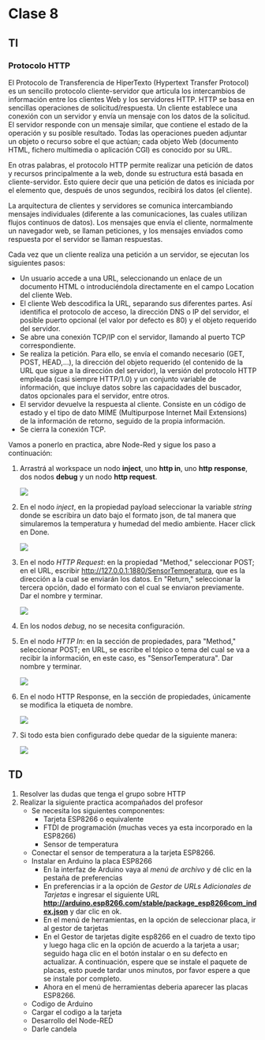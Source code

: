 # Clase 8
## TI

### Protocolo HTTP 
El Protocolo de Transferencia de HiperTexto (Hypertext Transfer Protocol) es un sencillo protocolo cliente-servidor que articula los intercambios de información entre los clientes Web y los servidores HTTP. HTTP se basa en sencillas operaciones de solicitud/respuesta. Un cliente establece una conexión con un servidor y envía un mensaje con los datos de la solicitud. El servidor responde con un mensaje similar, que contiene el estado de la operación y su posible resultado. Todas las operaciones pueden adjuntar un objeto o recurso sobre el que actúan; cada objeto Web (documento HTML, fichero multimedia o aplicación CGI) es conocido por su URL.

En otras palabras, el protocolo HTTP permite realizar una petición de datos y recursos principalmente a la web, donde su estructura está basada en cliente-servidor. Esto quiere decir que una petición de datos es iniciada por el elemento que, después de unos segundos, recibirá los datos (el cliente).

La arquitectura de clientes y servidores se comunica intercambiando mensajes individuales (diferente a las comunicaciones, las cuales utilizan flujos continuos de datos). Los mensajes que envía el cliente, normalmente un navegador web, se llaman peticiones, y los mensajes enviados como respuesta por el servidor se llaman respuestas.

Cada vez que un cliente realiza una petición a un servidor, se ejecutan los siguientes pasos:

- Un usuario accede a una URL, seleccionando un enlace de un documento HTML o introduciéndola directamente en el campo Location del cliente Web.
- El cliente Web descodifica la URL, separando sus diferentes partes. Así identifica el protocolo de acceso, la dirección DNS o IP del servidor, el posible puerto opcional (el valor por defecto es 80) y el objeto requerido del servidor.
- Se abre una conexión TCP/IP con el servidor, llamando al puerto TCP correspondiente.
- Se realiza la petición. Para ello, se envía el comando necesario (GET, POST, HEAD,…), la dirección del objeto requerido (el contenido de la URL que sigue a la dirección del servidor), la versión del protocolo HTTP empleada (casi siempre HTTP/1.0) y un conjunto variable de información, que incluye datos sobre las capacidades del buscador, datos opcionales para el servidor, entre otros.
- El servidor devuelve la respuesta al cliente. Consiste en un código de estado y el tipo de dato MIME (Multipurpose Internet Mail Extensions) de la información de retorno, seguido de la propia información.
- Se cierra la conexión TCP.

Vamos a ponerlo en practica, abre  Node-Red y sigue los paso a continuación:

1. Arrastrá al workspace un nodo **inject**, uno **http in**, uno **http response**, dos nodos **debug** y un nodo **http request**.

    ![](../img/http_1.png)

2. En el nodo *inject*, en la propiedad payload seleccionar la variable *string* donde se escribira un dato bajo el formato json, de tal manera que simularemos la temperatura y humedad del medio ambiente. Hacer click en Done.

    ![](../img/http_2.png)

3. En el nodo *HTTP Request*: en la propiedad "Method," seleccionar POST; en el URL, escribir http://127.0.0.1:1880/SensorTemperatura, que es la dirección a la cual se enviarán los datos. En "Return," seleccionar la tercera opción, dado el formato con el cual se enviaron previamente. Dar el nombre y terminar.

    ![](../img/http_3.png)

4. En los nodos *debug*, no se necesita configuración.

5. En el nodo *HTTP In*: en la sección de propiedades, para "Method," seleccionar POST; en URL, se escribe el tópico o tema del cual se va a recibir la información, en este caso, es "SensorTemperatura". Dar nombre y terminar.

    ![](../img/http_4.png)

6. En el nodo HTTP Response, en la sección de propiedades, únicamente se modifica la etiqueta de nombre.

    ![](../img/http_5.png)

7. Si todo esta bien configurado debe quedar de la siguiente manera:

    ![](../img/http_6.png)

## TD 
1. Resolver las dudas que tenga el grupo sobre HTTP
2. Realizar la siguiente practica acompañados del profesor
    - Se necesita los siguientes componentes:
        - Tarjeta ESP8266 o equivalente
        - FTDI de programación (muchas veces ya esta incorporado en la ESP8266)
        - Sensor de temperatura
    - Conectar el sensor de temperatura a la tarjeta ESP8266.
    - Instalar en Arduino la placa ESP8266
        - En la interfaz de Arduino vaya al *menú de archivo* y dé clic en la pestaña de preferencias
        - En preferencias ir a la opción de *Gestor de URLs Adicionales de Tarjetas* e ingresar el siguiente URL **http://arduino.esp8266.com/stable/package_esp8266com_index.json** y dar clic en ok.
        - En el menú de herramientas, en la opción de seleccionar placa, ir al gestor de tarjetas
        - En el Gestor de tarjetas digite esp8266 en el cuadro de texto tipo y luego haga clic en la opción de acuerdo a la tarjeta a usar; seguido haga clic en el botón instalar o en su defecto en actualizar. A continuación, espere que se instale el paquete de placas, esto puede tardar unos minutos, por favor espere a que se instale por completo.
        - Ahora en el menú de herramientas deberia aparecer las placas ESP8266.
    - Codigo de Arduino
    - Cargar el codigo a la tarjeta
    - Desarrollo del Node-RED
    - Darle candela